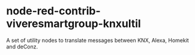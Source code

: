 # node-red-contrib-viveresmartgroup-knxultil
A set of utility nodes to translate messages between KNX, Alexa, Homekit and deConz.

